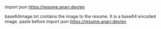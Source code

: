 import json https://resume.anarr.dev/en

base64image.txt contains the image to the resume. It is a base64 encoded image.
paste before import json https://resume.anarr.dev/en
```